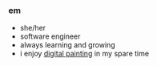 ### em

- she/her 
- software engineer
- always learning and growing 
- i enjoy [digital painting](https://www.instagram.com/mlyzhng) in my spare time 
